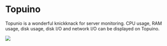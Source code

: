 # Topuino

Topunio is a wonderful knickknack for server monitoring. CPU usage, RAM usage, disk usage, disk I/O and network I/O can be displayed on Topuino.

![](https://img.vvzero.com/blog/Topuino-the-wonderful-Knickknack-for-server-monitoring/1.png)
